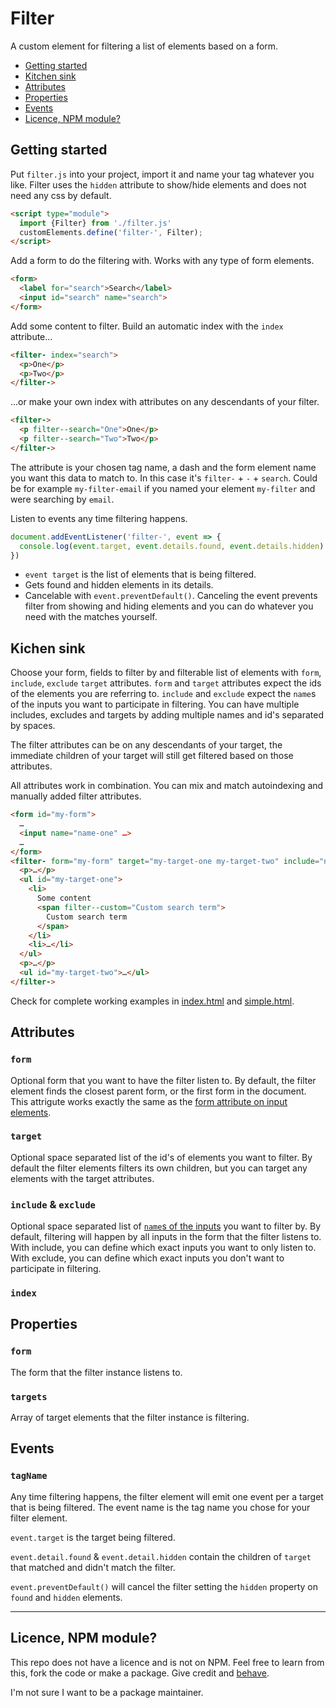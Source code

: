 # Filter

A custom element for filtering a list of elements based on a form.

- [Getting started](#getting-started)
- [Kitchen sink](#kitchen-sink)
- [Attributes](#attributes)
- [Properties](#properties)
- [Events](#events)
- [Licence, NPM module?](#licence-npm-module)

## Getting started

Put `filter.js` into your project, import it and name your tag whatever you like. Filter uses the `hidden` attribute to show/hide elements and does not need any css by default.

```html
<script type="module">
  import {Filter} from './filter.js'
  customElements.define('filter-', Filter);
</script>
```

Add a form to do the filtering with. Works with any type of form elements.

```html
<form>
  <label for="search">Search</label>
  <input id="search" name="search">
</form>
```

Add some content to filter. Build an automatic index with the `index` attribute...

```html
<filter- index="search">
  <p>One</p>
  <p>Two</p>
</filter->
```

...or make your own index with attributes on any descendants of your filter.

```html
<filter->
  <p filter--search="One">One</p>
  <p filter--search="Two">Two</p>
</filter->
```

The attribute is your chosen tag name, a dash and the form element name you want this data to match to. In this case it's `filter-` + `-` + `search`. Could be for example `my-filter-email` if you named your element `my-filter` and were searching by `email`.

Listen to events any time filtering happens.

```js
document.addEventListener('filter-', event => {
  console.log(event.target, event.details.found, event.details.hidden)
})
```

- `event target` is the list of elements that is being filtered.
- Gets found and hidden elements in its details.
- Cancelable with `event.preventDefault()`. Canceling the event prevents filter from showing and hiding elements and you can do whatever you need with the matches yourself.

## Kichen sink

Choose your form, fields to filter by and filterable list of elements with `form`, `include`, `exclude` `target` attributes. `form` and `target` attributes expect the ids of the elements you are referring to. `include` and `exclude` expect the `name`s of the inputs you want to participate in filtering. You can have multiple includes, excludes and targets by adding multiple names and id's separated by spaces.

The filter attributes can be on any descendants of your target, the immediate children of your target will still get filtered based on those attributes.

All attributes work in combination. You can mix and match autoindexing and manually added filter attributes.

```html
<form id="my-form">
  …
  <input name="name-one" …>
  …
</form>
<filter- form="my-form" target="my-target-one my-target-two" include="name-one name-two" index="search">
  <p>…</p>
  <ul id="my-target-one">
    <li>
      Some content
      <span filter--custom="Custom search term">
        Custom search term
      </span>
    </li>
    <li>…</li>
  </ul>
  <p>…</p>
  <ul id="my-target-two">…</ul>
</filter->
```

Check for complete working examples in [index.html](https://sakamies.github.io/filter-element/index.html) and [simple.html](https://sakamies.github.io/filter-element/simple.html).

## Attributes

### `form`

Optional form that you want to have the filter listen to. By default, the filter element finds the closest parent form, or the first form in the document. This attrigute works exactly the same as the [form attribute on input elements](https://developer.mozilla.org/en-US/docs/Web/HTML/Element/input#form).

### `target`

Optional space separated list of the id's of elements you want to filter. By default the filter elements filters its own children, but you can target any elements with the target attributes.

### `include` & `exclude`

Optional space separated list of [`name`s of the inputs](https://developer.mozilla.org/en-US/docs/Web/HTML/Element/input#name) you want to filter by. By default, filtering will happen by all inputs in the form that the filter listens to. With include, you can define which exact inputs you want to only listen to. With exclude, you can define which exact inputs you don't want to participate in filtering.

### `index`

## Properties

### `form`

The form that the filter instance listens to.

### `targets`

Array of target elements that the filter instance is filtering.

## Events

### `tagName`

Any time filtering happens, the filter element will emit one event per a target that is being filtered. The event name is the tag name you chose for your filter element.

`event.target` is the target being filtered.

`event.detail.found` & `event.detail.hidden` contain the children of `target` that matched and didn't match the filter.

`event.preventDefault()` will cancel the filter setting the `hidden` property on `found` and `hidden` elements.

----

## Licence, NPM module?

This repo does not have a licence and is not on NPM. Feel free to learn from this, fork the code or make a package. Give credit and [behave](https://www.contributor-covenant.org).

I'm not sure I want to be a package maintainer.
